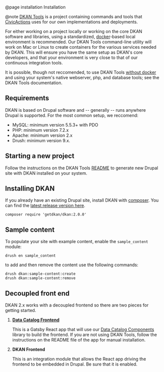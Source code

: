 @page installation Installation

@note
  <i class="fas fa-toolbox" style="color: #42b983"></i>
  [DKAN Tools](https://github.com/GetDKAN/dkan-tools) is a project
  containing commands and tools that [CivicActions](https://civicactions.com/dkan/)
  uses for our own implementations and deployments.

For either working on a project locally or working on the core DKAN software and libraries, using a standardized, [docker](https://www.docker.com/)-based local environment is recommended. Our DKAN Tools command-line utility will work on Mac or Linux to create containers for the various services needed by DKAN. This will ensure you have the same setup as DKAN's core developers, and that your environment is very close to that of our continuous integration tools.

It is possible, though not reccomended, to use DKAN Tools [without docker](https://github.com/GetDKAN/dkan-tools/tree/master#running-without-docker) and using your system's native webserver, php, and database tools; see the DKAN Tools documentation.

## Requirements

DKAN is based on Drupal software and -- generally -- runs anywhere Drupal is supported. For the most common setup, we reccomend:

-  MySQL: minimum version 5.5.3+ with PDO
-  PHP: minimum version 7.2.x
-  Apache: minimum version 2.x
-  Drush: minimum version 9.x.

## Starting a new project

Follow the instructions on the DKAN Tools [README](https://github.com/getdkan/dkan-tools) to generate new Drupal site with DKAN installed on your system.

## Installing DKAN

If you already have an existing Drupal site, install DKAN with [composer](https://www.drupal.org/node/2718229). You can find the [latest release version here](https://github.com/GetDKAN/dkan/releases).

```
composer require 'getdkan/dkan:2.0.0'
```

## Sample content

To populate your site with example content, enable the ``sample_content`` module:

```
drush en sample_content
```

to add and then remove the content use the following commands:

```
drush dkan:sample-content:create
drush dkan:sample-content:remove
```

## Decoupled front end

 DKAN 2.x works with a decoupled frontend so there are two pieces for getting started.

1. **[Data Catalog Frontend](https://github.com/GetDKAN/data-catalog-frontend)**

   This is a Gatsby React app that will use our [Data Catalog Components](https://github.com/GetDKAN/data-catalog-components) library to build the frontend. If you are not using DKAN Tools, follow the instructions on the README file of the app for manual installation.

2. **DKAN Frontend**

   This is an integration module that allows the React app driving the frontend to be embedded in Drupal. Be sure that it is enabled.
